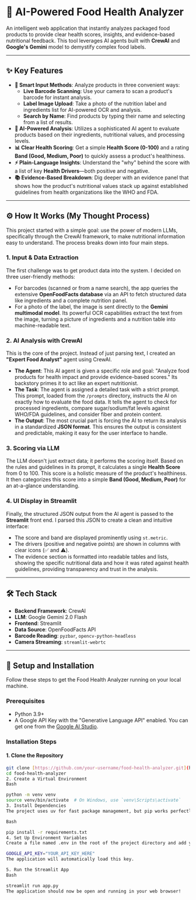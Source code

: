 # 🥫 AI-Powered Food Health Analyzer

An intelligent web application that instantly analyzes packaged food products to provide clear health scores, insights, and evidence-based nutritional feedback. This tool leverages AI agents built with **CrewAI** and **Google's Gemini** model to demystify complex food labels.

---

## ✨ Key Features

- **🤖 Smart Input Methods**: Analyze products in three convenient ways:
  - **Live Barcode Scanning**: Use your camera to scan a product's barcode for instant analysis.
  - **Label Image Upload**: Take a photo of the nutrition label and ingredients list for AI-powered OCR and analysis.
  - **Search by Name**: Find products by typing their name and selecting from a list of results.
- **🧠 AI-Powered Analysis**: Utilizes a sophisticated AI agent to evaluate products based on their ingredients, nutritional values, and processing levels.
- **📊 Clear Health Scoring**: Get a simple **Health Score (0-100)** and a rating **Band (Good, Medium, Poor)** to quickly assess a product's healthiness.
- **⚡ Plain-Language Insights**: Understand the "why" behind the score with a list of key **Health Drivers**—both positive and negative.
- **📚 Evidence-Based Breakdown**: Dig deeper with an evidence panel that shows how the product's nutritional values stack up against established guidelines from health organizations like the WHO and FDA.

---

## ⚙️ How It Works (My Thought Process)

This project started with a simple goal: use the power of modern LLMs, specifically through the CrewAI framework, to make nutritional information easy to understand. The process breaks down into four main steps.

### 1. Input & Data Extraction

The first challenge was to get product data into the system. I decided on three user-friendly methods:

- For barcodes (scanned or from a name search), the app queries the extensive **OpenFoodFacts database** via an API to fetch structured data like ingredients and a complete nutrition panel.
- For a photo of the label, the image is sent directly to the **Gemini multimodal model**. Its powerful OCR capabilities extract the text from the image, turning a picture of ingredients and a nutrition table into machine-readable text.

### 2. AI Analysis with CrewAI

This is the core of the project. Instead of just parsing text, I created an **"Expert Food Analyst"** agent using CrewAI.

- **The Agent**: This AI agent is given a specific role and goal: "Analyze food products for health impact and provide evidence-based scores." Its backstory primes it to act like an expert nutritionist.
- **The Task**: The agent is assigned a detailed task with a strict prompt. This prompt, loaded from the `/prompts` directory, instructs the AI on exactly how to evaluate the food data. It tells the agent to check for processed ingredients, compare sugar/sodium/fat levels against WHO/FDA guidelines, and consider fiber and protein content.
- **The Output**: The most crucial part is forcing the AI to return its analysis in a standardized **JSON format**. This ensures the output is consistent and predictable, making it easy for the user interface to handle.

### 3. Scoring via LLM

The LLM doesn't just extract data; it performs the scoring itself. Based on the rules and guidelines in its prompt, it calculates a single **Health Score** from 0 to 100. This score is a holistic measure of the product's healthiness. It then categorizes this score into a simple **Band (Good, Medium, Poor)** for an at-a-glance understanding.

### 4. UI Display in Streamlit

Finally, the structured JSON output from the AI agent is passed to the **Streamlit** front end. I parsed this JSON to create a clean and intuitive interface:

- The score and band are displayed prominently using `st.metric`.
- The drivers (positive and negative points) are shown in columns with clear icons (✅ and ⚠️).
- The evidence section is formatted into readable tables and lists, showing the specific nutritional data and how it was rated against health guidelines, providing transparency and trust in the analysis.

---

## 🛠️ Tech Stack

- **Backend Framework**: CrewAI
- **LLM**: Google Gemini 2.0 Flash
- **Frontend**: Streamlit
- **Data Source**: OpenFoodFacts API
- **Barcode Reading**: `pyzbar`, `opencv-python-headless`
- **Camera Streaming**: `streamlit-webrtc`

---

## 🚀 Setup and Installation

Follow these steps to get the Food Health Analyzer running on your local machine.

### Prerequisites

- Python 3.9+
- A Google API Key with the "Generative Language API" enabled. You can get one from the [Google AI Studio](https://aistudio.google.com/app/apikey).

### Installation Steps

#### 1. Clone the Repository

```bash
git clone [https://github.com/your-username/food-health-analyzer.git](https://github.com/your-username/food-health-analyzer.git)
cd food-health-analyzer
2. Create a Virtual Environment
Bash

python -m venv venv
source venv/bin/activate  # On Windows, use `venv\Scripts\activate`
3. Install Dependencies
The project uses uv for fast package management, but pip works perfectly too.

Bash

pip install -r requirements.txt
4. Set Up Environment Variables
Create a file named .env in the root of the project directory and add your Google API Key:

GOOGLE_API_KEY="YOUR_API_KEY_HERE"
The application will automatically load this key.

5. Run the Streamlit App
Bash

streamlit run app.py
The application should now be open and running in your web browser!
```
